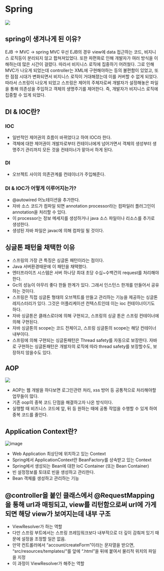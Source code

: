 # Spring
![](https://i.imgur.com/L3s6SfI.png)
## spring이 생겨나게 된 이유?
EJB -> MVC -> spring MVC
우선 EJB의 경우 view에 data 접근하는 코드, 비지니스 로직등이 분리되지 않고 합쳐져있었다.
또한 파편화로 인해 개발자가 여러 방식을 이해하는데 많은 시간이 걸렸다.
따라서 비지니스 로직에 집중하기 어려웠다.
그로 인해 MVC가 나오게 되었는데 controller는 XML에 구현해야하는 등의 불편함이 있었고, 또한 점점 시대가 변화되면서 비지니스 로직이 거대해졌는데 이를 커버할 수 없게 되었다.
따라서 스프링이 나오게 되었고 스프링은 제어의 주체자로써 개발자가 설정해놓은 파일을 통해 의존성을 주입하고 객체의 생명주기를 제어한다. 
즉, 개발자가 비지니스 로직에 집중할 수 있게 되었다.
## DI & IOC란?
### IOC
- 일반적인 제어권의 흐름이 바뀌었다고 하여 IOC라 한다.
- 객체에 대한 제어권이 개발자로부터 컨테이너에게 넘어가면서 객체의 생성부터 생명주기 관리까지 모든 것을 컨테이너가 맡아서 하게 된다.
### DI
- 오브젝트 사이의 의존관계를 컨테이너가 주입해준다.
### DI & IOC가 어떻게 이루어지는가?
- @autowired 어노테이션을 추가한다.
- 자바 소스 코드가 컴파일 되면 annotation processor라는 컴파일러 플러그인이 annotation을 처리할 수 있다.
-  이 processor는 정보 메세지를 생성하거나 java 소스 파일이나 리소스를 추가로 생성한다.
-  생성된 자바 파일은 javac에 의해 컴파일 될 것이다.

## 싱글톤 패턴을 채택한 이유
- 스프링의 가장 큰 특징은 싱글톤 패턴이라는 점이다.
- Java 서버환경때문에 이 패턴을 채택했다.
- 엔터프라이즈 시스템은 서버 하나당 최대 초당 수십~수백건의 request를 처리해야한다.
- Gc의 성능이 아무리 좋다 한들 한계가 있다. 그래서 인스턴스 한개를 만들어서 공유하는 것이다.
- 스프링은 직접 싱글톤 형태의 오브젝트를 만들고 관리하는 기능을 제공하는 싱글톤 레지스터리가 있다. 그것은 어플리케이션 컨텍스트인데 이는 ioc 컨테이너이기도 하다.
- 자바 싱글톤은 클래스로더에 의해 구현되고, 스프링의 싱글 톤은 스프링 컨테이너에 의해 구현된다.
- 자바 싱글톤의 scope는 코드 전체이고, 스프링 싱글톤의 scope는 해당 컨테이너 내부이다.
- 스프링에 의해 구현되는 싱글톤패턴은 Thread safety를 자동으로 보장한다. 자바로 구현하는 싱글톤패턴은 개발자의 로직에 따라 thread safety를 보장할수도, 보장하지 않을수도 있다.
## AOP
![](https://i.imgur.com/LDVYBf1.png)
- AOP는 웹 개발을 하다보면 로그인관련 처리, xss 방어 등 공통적으로 처리해야할 업무들이 많다.
- 기존 oop의 중복 코드 단점을 해결하고자 나온 방식이다.
- 실행할 때 비즈니스 코드에 앞, 뒤 등 원하는 때에 공통 작업을 수행할 수 있게 하여 중복 코드를 줄인다.

## Application Context란?
![image](https://user-images.githubusercontent.com/25525648/116488616-c3b34580-a8cd-11eb-84cb-eaf6b29955b9.png)
- Web Application 최상단에 위치하고 있는 Context
- Spring에서 ApplicationContext란 BeanFactory를 상속받고 있는 Context
- Spring에서 생성되는 Bean에 대한 IoC Container (또는 Bean Container)
- 빈 설정정보를 토대로 빈을 생성하고 관리한다.
- Bean 객체를 생성하고 관리하는 기능

## @controller을 붙인 클래스에서 @RequestMapping을 통해 url과 매핑되고, view를 리턴함으로써 url에 가게되면 해당 view가 보여지는데 내부 구조
- ViewResolver가 하는 역할
- 다만 스프링 부트에서는 스프링 프레임워크보다 내부적으로 더 깊이 감춰져 있기 때문에 설정을 조정할 일은 없음.
- 만약 컨트롤러에서 “account/createForm”이라는 문자열을 받으면, “src/resources/templates/“를 앞에 “.html”을 뒤에 붙여서 물리적 위치의 파일을 지정
- 이 과정이 ViewResolver가 해주는 역할

